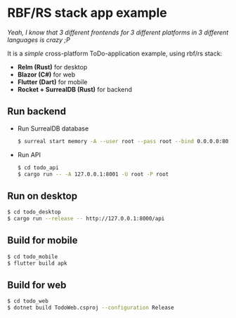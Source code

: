# RBF/RS stack app example

_Yeah, I know that 3 different frontends for 3 different platforms in 3 different languages is crazy ;P_

It is a _simple_ cross-platform ToDo-application example, using rbf/rs stack:

* **Relm (Rust)** for desktop
* **Blazor (C#)** for web
* **Flutter (Dart)** for mobile
* **Rocket + SurrealDB (Rust)** for backend

## Run backend

* Run SurrealDB database
    ```bash
    $ surreal start memory -A --user root --pass root --bind 0.0.0.0:8001
    ```

* Run API
    ```bash
    $ cd todo_api
    $ cargo run -- -A 127.0.0.1:8001 -U root -P root
    ```



## Run on desktop

```bash
$ cd todo_desktop
$ cargo run --release -- http://127.0.0.1:8000/api
```

## Build for mobile

```bash
$ cd todo_mobile
$ flutter build apk
```

## Build for web

```bash
$ cd todo_web
$ dotnet build TodoWeb.csproj --configuration Release
```